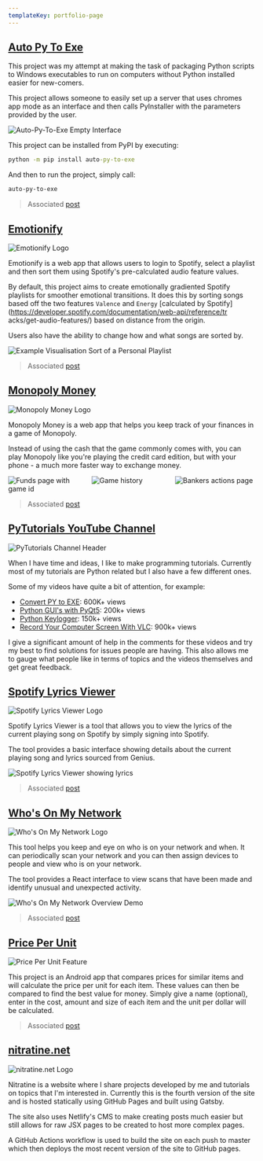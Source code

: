 ```yaml
---
templateKey: portfolio-page
---
```


<div class="snippet">

## [Auto Py To Exe](https://github.com/brentvollebregt/auto-py-to-exe)

This project was my attempt at making the task of packaging Python scripts to Windows executables to run on computers without Python installed easier for new-comers.

This project allows someone to easily set up a server that uses chromes app mode as an interface and then calls PyInstaller with the parameters provided by the user.

![Auto-Py-To-Exe Empty Interface](../blog/post/auto-py-to-exe/feature.png)

This project can be installed from PyPI by executing:

```cmd
python -m pip install auto-py-to-exe
```

And then to run the project, simply call:

```cmd
auto-py-to-exe
```

> Associated [post](https://nitratine.net/blog/post/auto-py-to-exe/)

</div>
<div class="snippet">

## [Emotionify](https://emotionify.nitratine.net/)

![Emotionify Logo](../blog/post/emotionify/emotionify-banner.png)

Emotionify is a web app that allows users to login to Spotify,
select a playlist and then sort them using Spotify's pre-calculated audio
feature values.

By default, this project aims to create emotionally gradiented
Spotify playlists for smoother emotional transitions. It does this by
sorting songs based off the two features `Valence` and `Energy`
[calculated by Spotify](https://developer.spotify.com/documentation/web-api/reference/tr
acks/get-audio-features/) based on distance from the origin.

Users also have the ability to change how and what songs are sorted
by.

![Example Visualisation Sort of a Personal Playlist](../blog/post/emotionify/emotionify-sort-comparison.png)

> Associated [post](/blog/post/emotionify/)

</div>
<div class="snippet">

## [Monopoly Money](https://monopoly-money.nitratine.net/)

![Monopoly Money Logo](../blog/post/monopoly-money/banner.png)

Monopoly Money is a web app that helps you keep track of your
finances in a game of Monopoly.

Instead of using the cash that the game commonly comes with, you can
play Monopoly like you're playing the credit card edition, but with your
phone - a much more faster way to exchange money.

<div style="display: grid; grid-template-columns: repeat(3, 1fr); grid-gap: 6px;">
    <div><img src="../blog/post/monopoly-money/screenshot-1.png" alt="Funds page with game id"></div>
    <div><img src="../blog/post/monopoly-money/screenshot-3.png" alt="Game history"></div>
    <div><img src="../blog/post/monopoly-money/screenshot-4.png" alt="Bankers actions page"></div>
</div>

> Associated
> [post](https://nitratine.net/blog/post/monopoly-money/)

</div>
<div class="snippet">

## [PyTutorials YouTube Channel](https://www.youtube.com/PyTutorials)

![PyTutorials Channel Header](PyTutorials-channel-header.jpg)

When I have time and ideas, I like to make programming tutorials.
Currently most of my tutorials are Python related but I also have a few
different ones.

Some of my videos have quite a bit of attention, for example:

- [Convert PY to EXE](https://youtu.be/lOIJIk_maO4): 600K+ views
- [Python GUI's with PyQt5](https://youtu.be/ksW59gYEl6Q): 200k+
  views
- [Python Keylogger](https://youtu.be/x8GbWt56TlY): 150k+ views
- [Record Your Computer Screen With
  VLC](https://youtu.be/H-6gxvBBEiw): 900k+ views

I give a significant amount of help in the comments for these videos
and try my best to find solutions for issues people are having. This also
allows me to gauge what people like in terms of topics and the videos
themselves and get great feedback.

</div>
<div class="snippet">

## [Spotify Lyrics Viewer](https://spotify-lyrics-viewer.nitratine.net/)

![Spotify Lyrics Viewer Logo](../blog/post/spotify-lyrics-viewer/spotify-lyrics-viewer-banner.png)

Spotify Lyrics Viewer is a tool that allows you to view the lyrics
of the current playing song on Spotify by simply signing into Spotify.

The tool provides a basic interface showing details about the
current playing song and lyrics sourced from Genius.

![Spotify Lyrics Viewer showing lyrics](../blog/post/spotify-lyrics-viewer/sample.png)

> Associated
> [post](https://nitratine.net/blog/post/spotify-lyrics-viewer/)

</div>
<div class="snippet">

## [Who's On My Network](https://github.com/brentvollebregt/whos-on-my-network)

![Who's On My Network Logo](../blog/post/whos-on-my-network/whos-on-my-network-logo.png)

This tool helps you keep and eye on who is on your network and when.
It can periodically scan your network and you can then assign devices to
people and view who is on your network.

The tool provides a React interface to view scans that have been
made and identify unusual and unexpected activity.

![Who's On My Network Overview Demo](../blog/post/whos-on-my-network/overview-screenshot.png)

> Associated [post](https://nitratine.net/blog/post/whos-on-my-network/)

</div>
<div class="snippet">

## [Price Per Unit](https://github.com/brentvollebregt/price-per-unit)

![Price Per Unit Feature](../blog/post/price-per-unit/FeatureGraphic.jpg)

This project is an Android app that compares prices for similar items and will calculate the price per unit for each item. These values can then be compared to find the best value for money. Simply give a name (optional), enter in the cost, amount and size of each item and the unit per dollar will be calculated.

> Associated [post](https://nitratine.net/blog/post/price-per-unit/)

</div>
<div class="snippet">

## [nitratine.net](https://nitratine.net/)

![nitratine.net Logo](/assets/logo.png)

Nitratine is a website where I share projects developed by me and
tutorials on topics that I'm interested in. Currently this is the fourth
version of the site and is hosted statically using GitHub Pages and built
using Gatsby.

The site also uses Netlify's CMS to make creating posts much easier but still
allows for raw JSX pages to be created to host more complex pages.

A GitHub Actions workflow is used to build the site on each push to master which
then deploys the most recent version of the site to GitHub pages.

</div>
